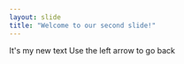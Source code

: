 ```yaml
---
layout: slide
title: "Welcome to our second slide!"
---
```

It's my new text
Use the left arrow to go back
